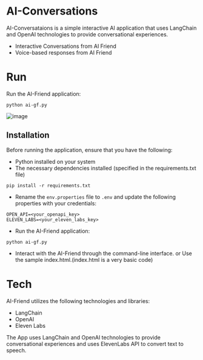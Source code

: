 # AI-Conversations
AI-Conversataions is a simple interactive AI application that uses LangChain and OpenAI technologies to provide conversational experiences.

- Interactive Conversations from AI Friend
- Voice-based responses from AI Friend


# Run
Run the AI-Friend application:
```
python ai-gf.py
```

![image](https://github.com/sarat9/ai-girlfriend/assets/17333491/6c0d830c-bf26-4a59-80a3-bc90f481a81e)


## Installation
Before running the application, ensure that you have the following:

- Python installed on your system
- The necessary dependencies installed (specified in the requirements.txt file)
```
pip install -r requirements.txt
```
- Rename the `env.properties` file to `.env` and update the following properties with your credentials:
```
OPEN_API=<your_openapi_key>
ELEVEN_LABS=<your_eleven_labs_key>
```
- Run the AI-Friend application:
```
python ai-gf.py
```
- Interact with the AI-Friend through the command-line interface. or Use the sample index.html.(index.html is a very basic code)

# Tech
AI-Friend utilizes the following technologies and libraries:
- LangChain
- OpenAI
- Eleven Labs

The App uses LangChain and OpenAI technologies to provide conversational experiences and uses ElevenLabs API to convert text to speech.
